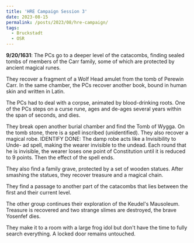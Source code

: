 ```yaml
---
title: 'HRE Campaign Session 3'
date: 2023-08-15
permalink: /posts/2023/08/hre-campaign/
tags:
  - Bruckstadt
  - OSR
---
```



**9/20/1631**: The PCs go to a deeper level of the catacombs, finding sealed tombs of members of the Carr family, some of which are protected by ancient magical runes.

They recover a fragment of a Wolf Head amulet from the tomb of Perewin Carr. In the same chamber, the PCs recover another book, bound in human skin and written in Latin.

The PCs had to deal with a corpse, animated by blood-drinking roots.
One of the PCs steps on a curse rune, ages and de-ages several years within the span of seconds, and dies.

They break open another burial chamber and find the Tomb of Wygga. On the tomb stone, there is a spell inscribed (unidentified). They also recover a magical robe.  IDENTIFY DONE: The damp robe acts like a Invisibility to Unde- ad spell, making the wearer invisible to the undead. Each round that he is invisible, the wearer loses one point of Constitution until it is reduced to 9 points. Then the effect of the spell ends.

They also find a family grave, protected by a set of wooden statues. After smashing the statues, they recover treasure and a magical chain.

They find a passage to another part of the catacombs that lies between the first and their current level.


The other group continues their exploration of the Keudel's Mausoleum. Treasure is recovered and two strange slimes are destroyed, the brave Yosenfef dies.

They make it to a room with a large frog idol but don't have the time to fully search everything. A locked door remains untouched.
